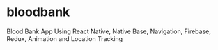 # bloodbank
 Blood Bank App Using React Native, Native Base, Navigation, Firebase, Redux, Animation and Location Tracking

